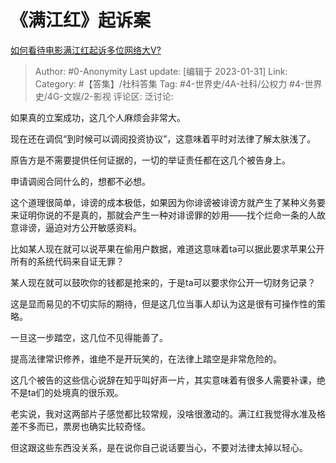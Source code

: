 # 《满江红》起诉案
[如何看待电影满江红起诉多位网络大V?](https://www.zhihu.com/question/581004433/answer/2869150868)

> Author: #0-Anonymity
> Last update: [编辑于 2023-01-31]
> Link:
> Category: #【答集】/社科答集
> Tag: #4-世界史/4A-社科/公权力 #4-世界史/4G-文娱/2-影视
> 评论区:
> 泛讨论:

如果真的立案成功，这几个人麻烦会非常大。

现在还在调侃“到时候可以调阅投资协议”，这意味着平时对法律了解太肤浅了。

原告方是不需要提供任何证据的，一切的举证责任都在这几个被告身上。

申请调阅合同什么的，想都不必想。

这个道理很简单，诽谤的成本极低，如果因为你诽谤被诽谤方就产生了某种义务要来证明你说的不是真的，那就会产生一种对诽谤罪的妙用——找个烂命一条的人故意诽谤，逼迫对方公开敏感资料。

比如某人现在就可以说苹果在偷用户数据，难道这意味着ta可以据此要求苹果公开所有的系统代码来自证无罪？

某人现在就可以鼓吹你的钱都是抢来的，于是ta可以要求你公开一切财务记录？

这是显而易见的不切实际的期待，但是这几位当事人却认为这是很有可操作性的策略。

一旦这一步踏空，这几位不见得能善了。

提高法律常识修养，谁绝不是开玩笑的，在法律上踏空是非常危险的。

这几个被告的这些信心说辞在知乎叫好声一片，其实意味着有很多人需要补课，绝不是ta们的处境真的很乐观。

﻿老实说，我对这两部片子感觉都比较常规，没啥很激动的。满江红我觉得水准及格差不多而已，票房也确实比较奇怪。

但这跟这些东西没关系，是在说你自己说话要当心，不要对法律太掉以轻心。
